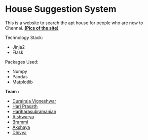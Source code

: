 # House Suggestion System

This is a website to search the apt house for people who are new to Chennai.
[**(Pics of the site)**](https://github.com/vigneshdurairaj/Houseitup/tree/master/Screenshots)

Technology Stack:
 - Jinja2
 - Flask
 
Packages Used:
  - Numpy
  - Pandas
  - Matplotlib

**Team :**
- [Durairaja Vigneshwar](https://github.com/vigneshdurairaj)
- [Hari Prasath](https://github.com/imhphari)
- [Hariharasubramanian](https://github.com/Harihar98)
- [Aishwarya](http://github.com/Aishu9825)
- [Brammi](https://github.com/)
- [Akshaya](https://github.com/AkshayaRC)
- [Dhivya](https://github.com/Dhivyarajendran79)
